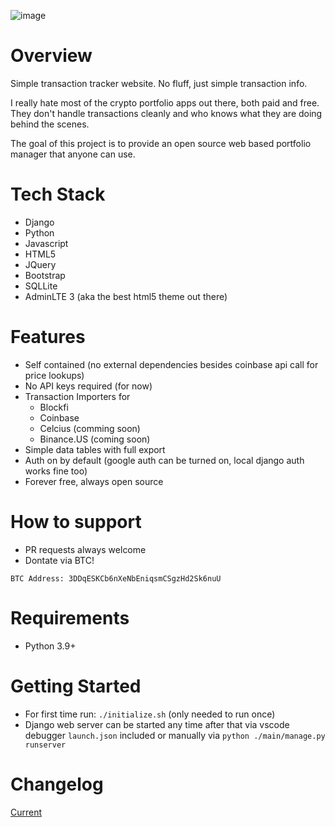 ![image](https://user-images.githubusercontent.com/2525601/142946020-7ac32b9d-3fb8-4607-9c20-169623fe4513.png)

# Overview
Simple transaction tracker website.
No fluff, just simple transaction info.

I really hate most of the crypto portfolio apps out there, both paid and free.
They don't handle transactions cleanly and who knows what they are doing behind the scenes.

The goal of this project is to provide an open source web based portfolio manager that anyone can use.

# Tech Stack
- Django
- Python
- Javascript
- HTML5
- JQuery
- Bootstrap
- SQLLite
- AdminLTE 3 (aka the best html5 theme out there)

# Features
- Self contained (no external dependencies besides coinbase api call for price lookups)
- No API keys required (for now)
- Transaction Importers for
  - Blockfi
  - Coinbase
  - Celcius (comming soon)
  - Binance.US (coming soon)
- Simple data tables with full export
- Auth on by default (google auth can be turned on, local django auth works fine too)
- Forever free, always open source

# How to support
- PR requests always welcome
- Dontate via BTC!
```
BTC Address: 3DDqESKCb6nXeNbEniqsmCSgzHd2Sk6nuU
```

# Requirements
- Python 3.9+

# Getting Started
- For first time run: `./initialize.sh` (only needed to run once)
- Django web server can be started any time after that via vscode debugger `launch.json` included or manually via `python ./main/manage.py runserver`

# Changelog
[Current](CHANGELOG.md)
